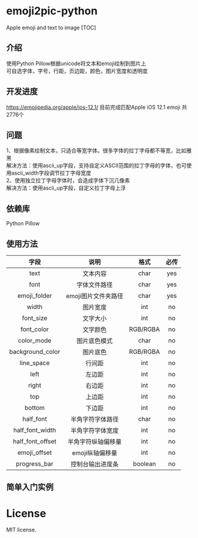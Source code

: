 # emoji2pic-python
Apple emoji and text to image
[TOC]

## 介绍

使用Python Pillow根据unicode将文本和emoji绘制到图片上  
可自选字体，字号，行距，页边距，颜色，图片宽度和透明度  

## 开发进度
https://emojipedia.org/apple/ios-12.1/
目前完成匹配Apple iOS 12.1 emoji 共2776个   

## 问题

1、根据像素绘制文本，只适合等宽字体。很多字体的拉丁字母都不等宽，比如雅黑  
解决方法：使用ascii_up字段，支持自定义ASCII范围的拉丁字母的字体，也可使用ascii_width字段调节拉丁字母宽度  
2、使用独立拉丁字母字体时，会造成字体下沉几像素  
解决方法：使用ascii_up字段，自定义拉丁字母上浮

## 依赖库

Python Pillow  

## 使用方法

|字段|说明|格式|必传|
|:---:|:---:|:---:|:---:|
|text|文本内容|char|yes|
|font|字体文件路径|char|yes|
|emoji_folder|emoji图片文件夹路径|char|yes|
|width|图片宽度|int|no|
|font_size|文字大小|int|no|
|font_color|文字颜色|RGB/RGBA|no|
|color_mode|图片底色模式|char|no|
|background_color|图片底色|RGB/RGBA|no|
|line_space|行间距|int|no|
|left|左边距|int|no|
|right|右边距|int|no|
|top|上边距|int|no|
|bottom|下边距|int|no|
|half_font|半角字符字体路径|char|no|
|half_font_width|半角字符字体宽度|int|no|
|half_font_offset|半角字符纵轴偏移量|int|no|
|emoji_offset|emoji纵轴偏移量|int|no|
|progress_bar|控制台输出进度条|boolean|no|

## 简单入门实例

# License
MIT license.

